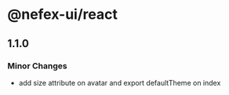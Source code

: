 # @nefex-ui/react

## 1.1.0

### Minor Changes

- add size attribute on avatar and export defaultTheme on index
